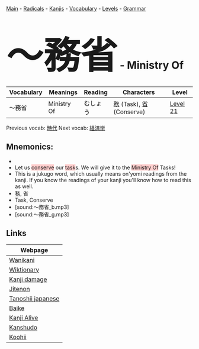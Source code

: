 <style> bigfont {font-size: 100px}</style>
[Main](../README.md) -
[Radicals](../radicals.md) -
[Kanjis](../kanjis.md) -
[Vocabulary](../vocabulary.md) -
[Levels](../levels.md) -
[Grammar](../grammar.md)
# <bigfont> 〜務省</bigfont> - Ministry Of 

| Vocabulary | Meanings | Reading | Characters | Level |
| --- | --- | --- | --- | --- |
| 〜務省 | Ministry Of | むしょう |  [務](../kanjis/務.md) (Task), [省](../kanjis/省.md) (Conserve) | [Level 21](../levels/wk_level21.md) |

Previous vocab: [時代](時代.md) Next vocab: [経済学](経済学.md) 

## Mnemonics:

* 
* Let us <span style="background-color:#ffcccb"> conserve</span> our <span style="background-color:#ffcccb"> task</span>s. We will give it to the <span style="background-color:#ffcccb"> Ministry Of</span> Tasks!
* This is a jukugo word, which usually means on'yomi readings from the kanji. If you know the readings of your kanji you'll know how to read this as well.
* 務, 省
* Task, Conserve
* [sound:〜務省_b.mp3]
* [sound:〜務省_g.mp3]


## Links 

| Webpage |
| --- |
| [Wanikani          ](https://www.wanikani.com/kanji/〜務省) |
| [Wiktionary        ](https://en.wiktionary.org/wiki/〜務省) |
| [Kanji damage      ](http://www.kanjidamage.com/kanji/search?utf8=✓&q=〜務省) |
| [Jitenon           ](https://jitenon.com/kanji/〜務省) |
| [Tanoshii japanese ](https://www.tanoshiijapanese.com/dictionary/kanji.cfm?k=〜務省) |
| [Baike             ](https://baike.baidu.com/item/〜務省) |
| [Kanji Alive       ](https://app.kanjialive.com/〜務省) |
| [Kanshudo          ](https://www.kanshudo.com/searchmn?q=〜務省) |
| [Koohii            ](https://kanji.koohii.com/study/kanji/〜務省) |

